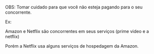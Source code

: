 OBS: Tomar cuidado para que você não esteja pagando para o seu concorrente.

Ex:

Amazon e Netflix são concorrentes em seus serviços (prime video e a netflix)

Porém a Netflix usa alguns serviços de hospedagem da Amazon.
